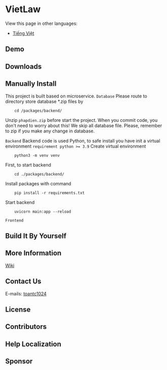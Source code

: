 # VietLaw

View this page in other languages:

- [Tiếng Việt](./docs/README_vi.md)

## Demo

## Downloads

## Manually Install

This project is built based on microservice.
`Database`
Please route to directory store database \*.zip files by

```
    cd /packages/backend/
```

Unzip `phapdien.zip` before start the project. When you commit code, you don't need to worry about this! We skip all database file. Please, remember to zip if you make any change in database.

`Backend`
Backend code is used Python, to safe install you have init a virtual environment
`requirement python >= 3.9`
Create virtual environment

```
    python3 -m venv venv
```

First, to start backend

```
    cd ./packages/backend/
```

Install packages with command

```
    pip install -r requirements.txt
```

Start backend

```
    uvicorn main:app --reload
```

`Frontend`

## Build It By Yourself

## More Information

[Wiki](./docs/wiki/en/Introduction.md)

## Contact Us

E-mails: [toantc1024](mailto:tctoan1024@gmail.com)

## License

## Contributors

## Help Localization

## Sponsor
